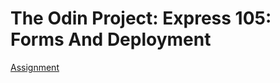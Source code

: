 # The Odin Project: Express 105: Forms And Deployment
[Assignment](https://www.theodinproject.com/lessons/nodejs-express-105-forms-and-deployment#assignment)
